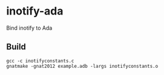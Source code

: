 # inotify-ada
Bind inotify to Ada
## Build
```
gcc -c inotifyconstants.c
gnatmake -gnat2012 example.adb -largs inotifyconstants.o
```
